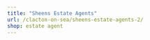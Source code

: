 ```yaml
---
title: "Sheens Estate Agents"
url: /clacton-on-sea/sheens-estate-agents-2/
shop: estate agent
---
```

